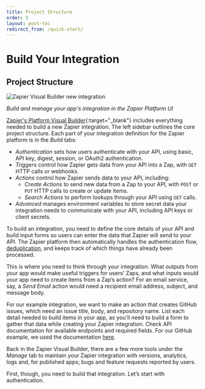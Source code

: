 ```yaml
---
title: Project Structure
order: 5
layout: post-toc
redirect_from: /quick-start/
---
```


# Build Your Integration

## Project Structure

![Zapier Visual Builder new integration](https://cdn.zappy.app/7867bacc33c2eab4b4147d65d5e5171d.png)

_Build and manage your app's integration in the Zapier Platform UI_

[Zapier's Platform Visual Builder](https://developer.zapier.com/){:target="_blank"} includes everything needed to build a new Zapier integration. The left sidebar outlines the core project structure. Each part of your integration definition for the Zapier platform is in the _Build_ tabs:

- _Authentication_ sets how users authenticate with your API, using basic, API key, digest, session, or OAuth2 authentication.
- _Triggers_ control how Zapier gets data from your API into a Zap, with `GET` HTTP calls or webhooks.
- _Actions_ control how Zapier sends data to your API, including:
	- _Create Actions_  to send new data from a Zap to your API, with `POST` or `PUT` HTTP calls to create or update items.
	- _Search Actions_  to perform lookups through your API using `GET` calls.
- _Advanced_ manages environment variables to store secret data your integration needs to communicate with your API, including API keys or client secrets.

To build an integration, you need to define the core details of your API and build input forms so users can enter the data that Zapier will send to your API. The Zapier platform then automatically handles the authentication flow, [deduplication](https://platform.zapier.com/docs/dedupe), and keeps track of which things have already been processed.

This is where you need to think through your integration. What outputs from your app would make useful triggers for users’ Zaps, and what inputs would your app need to create items from a Zap’s action? For an email service, say, a *Send Email* action would need a recipient email address, subject, and message body.

For our example integration, we want to make an action that creates GitHub issues, which need an issue title, body, and repository name. List each detail needed to build items in your app, as you'll need to build a form to gather that data while creating your Zapier integration. Check API documentation for available endpoints and required fields. For our GitHub example, we used the documentation [here](https://docs.github.com/en/rest/quickstart?apiVersion=2022-11-28).

Back in the Zapier Visual Builder, there are a few more tools under the _Manage_ tab to maintain your Zapier integration with versions, analytics, logs and, for published apps; bugs and feature requests reported by users.

First, though, you need to build that integration. Let’s start with authentication.
